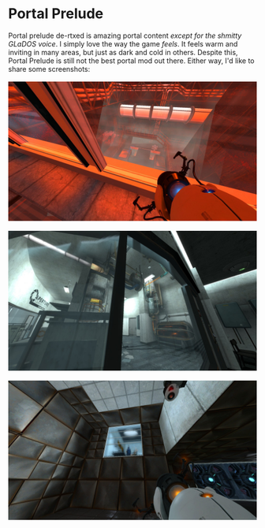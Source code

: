 # Portal Prelude
Portal prelude de-rtxed is amazing portal content _except for the shmitty GLaDOS voice_.
I simply love the way the game _feels_. It feels warm and inviting in many areas, but just as dark and cold
in others. Despite this, Portal Prelude is still not the best portal mod out there. Either way, I'd like
to share some screenshots:
<br>
<br>
![screenshot1](assets/images/prelude1.jpeg)
<br>
[    ](lambdacache.md)
<br>
![screenshot2](assets/images/prelude2.jpeg)
<br>
<br>
![screenshot3](assets/images/prelude3.jpeg)
<br>
<br>
